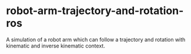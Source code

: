 # robot-arm-trajectory-and-rotation-ros
A simulation of a robot arm which can follow a trajectory and rotation with kinematic and inverse kinematic context.

